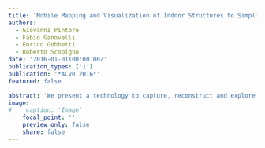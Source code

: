 ```yaml
---
title: 'Mobile Mapping and Visualization of Indoor Structures to Simplify Scene Understanding and Location Awareness'
authors:
  - Giovanni Pintore
  - Fabio Ganovelli
  - Enrico Gobbetti
  - Roberto Scopigno
date: '2016-01-01T00:00:00Z'
publication_types: ['1']
publication: '*ACVR 2016*'
featured: false

abstract: 'We present a technology to capture, reconstruct and explore multi-room indoor structures from panorama images generated with the aid of commodity mobile devices. Our approach is motivated by the need for fast and effective systems to simplify indoor data acquisition, as required in many real-world cases where mapping the structure  is more important than capturing 3D details, such as the design of smart houses.  We combine and extend state-of-the-art results to obtain indoor models scaled to their real-world metric dimension, making them available for online exploration. Moreover, since our target is to assist end-users not necessarily skilled in virtual reality and 3D objects interaction, we introduce a client-server image-based navigation system, exploiting this simplified indoor structure to support a low-degree-of-freedom user interface.    We tested our approach in several indoor environments and carried out a preliminary user study to assess the usability of the system by people without a specific technical background.'
image:
#    caption: 'Image'
    focal_point: ''
    preview_only: false
    share: false
---
```

